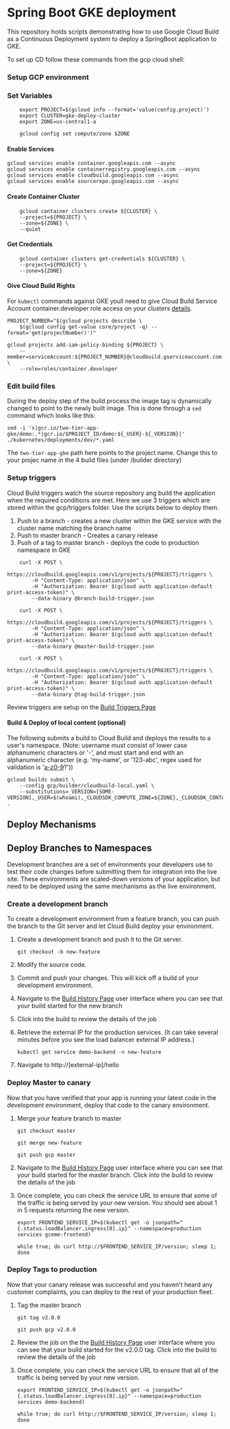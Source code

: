 # Spring Boot GKE deployment

This repository holds scripts demonstrating how to use Google Cloud Build as a Continuous Deployment 
system to deploy a SpringBoot application to GKE.

To set up CD follow these commands from the gcp cloud shell:

### Setup GCP environment

### Set Variables

```
    export PROJECT=$(gcloud info --format='value(config.project)')
    export CLUSTER=gke-deploy-cluster
    export ZONE=us-central1-a

    gcloud config set compute/zone $ZONE
```

#### Enable Services
```
gcloud services enable container.googleapis.com --async
gcloud services enable containerregistry.googleapis.com --async
gcloud services enable cloudbuild.googleapis.com --async
gcloud services enable sourcerepo.googleapis.com --async
```
#### Create Container Cluster

```
    gcloud container clusters create ${CLUSTER} \
    --project=${PROJECT} \
    --zone=${ZONE} \
    --quiet

```

#### Get Credentials

```
    gcloud container clusters get-credentials ${CLUSTER} \
    --project=${PROJECT} \
    --zone=${ZONE}
```

#### Give Cloud Build Rights

For `kubectl` commands against GKE youll need to give Cloud Build Service Account container.developer role access 
on your clusters [details](https://github.com/GoogleCloudPlatform/cloud-builders/tree/master/kubectl).

```
PROJECT_NUMBER="$(gcloud projects describe \
    $(gcloud config get-value core/project -q) --format='get(projectNumber)')"

gcloud projects add-iam-policy-binding ${PROJECT} \
    --member=serviceAccount:${PROJECT_NUMBER}@cloudbuild.gserviceaccount.com \
    --role=roles/container.developer

```

### Edit build files
During the deploy step of the build process the image tag is dynamically changed to point to the newly built image. 
This is done through a `sed` command which looks like this: 

```
sed -i 's|gcr.io/two-tier-app-gke/demo:.*|gcr.io/$PROJECT_ID/demo:${_USER}-${_VERSION}|' ./kubernetes/deployments/dev/*.yaml
```

The `two-tier-app-gke` path here points to the project name. Change this to your projec name in the 4 build files (under /builder directory)


### Setup triggers
Cloud Build triggers watch the source repository ang build the application when the required conditions
are met. Here we use 3 triggers which are stored within the gcp/triggers folder. Use the scripts below 
to deploy them. 

1. Push to a branch - creates a new cluster within the GKE service with the cluster name matching the 
branch name
2. Push to master branch - Creates a canary release
3. Push of a tag to master branch - deploys the code to production namespace in GKE

```
    curl -X POST \
        https://cloudbuild.googleapis.com/v1/projects/${PROJECT}/triggers \
        -H "Content-Type: application/json" \
        -H "Authorization: Bearer $(gcloud auth application-default print-access-token)" \
        --data-binary @branch-build-trigger.json

    curl -X POST \
        https://cloudbuild.googleapis.com/v1/projects/${PROJECT}/triggers \
        -H "Content-Type: application/json" \
        -H "Authorization: Bearer $(gcloud auth application-default print-access-token)" \
        --data-binary @master-build-trigger.json

    curl -X POST \
        https://cloudbuild.googleapis.com/v1/projects/${PROJECT}/triggers \
        -H "Content-Type: application/json" \
        -H "Authorization: Bearer $(gcloud auth application-default print-access-token)" \
        --data-binary @tag-build-trigger.json
```

Review triggers are setup on the [Build Triggers Page](https://console.cloud.google.com/gcr/triggers) 


#### Build & Deploy of local content (optional)

The following submits a build to Cloud Build and deploys the results to a user's namespace. (Note: username must consist of lower case 
alphanumeric characters or '-', and must start and end with an alphanumeric character (e.g. 'my-name',  or '123-abc', regex used for 
validation is '[a-z0-9]([-a-z0-9]*[a-z0-9])?'))

```
gcloud builds submit \
    --config gcp/builder/cloudbuild-local.yaml \
    --substitutions=_VERSION=[SOME-VERSION],_USER=$(whoami),_CLOUDSDK_COMPUTE_ZONE=${ZONE},_CLOUDSDK_CONTAINER_CLUSTER=${CLUSTER} .
```

## Deploy Mechanisms

## Deploy Branches to Namespaces

Development branches are a set of environments your developers use to test their code changes before submitting them for integration 
into the live site. These environments are scaled-down versions of your application, but need to be deployed using the same mechanisms 
as the live environment.

### Create a development branch

To create a development environment from a feature branch, you can push the branch to the Git server and let Cloud Build deploy your environment. 

1. Create a development branch and push it to the Git server.

    ```
    git checkout -b new-feature
    ```

2. Modify the source code.
3. Commit and push your changes. This will kick off a build of your development environment.
4. Navigate to the [Build History Page](https://console.cloud.google.com/cloud-build/builds) user interface where you can see that your build started 
for the new branch 
5. Click into the build to review the details of the job
6. Retrieve the external IP for the production services. (It can take several minutes before you see the load balancer external IP address.)
    ```
    kubectl get service demo-backend -n new-feature
    ```
7. Navigate to http://[external-ip]/hello

### Deploy Master to canary

Now that you have verified that your app is running your latest code in the development environment, deploy that code to the canary environment.

1. Merge your feature branch to master

    ```
    git checkout master

    git merge new-feature

    git push gcp master
    ```

2. Navigate to the [Build History Page](https://console.cloud.google.com/gcr/builds) user interface where you can see that your build started for 
the master branch. Click into the build to review the details of the job
3. Once complete, you can check the service URL to ensure that some of the traffic is being served by your new version. You should see about 1 in 5 
requests returning the new version.
    ```
    export FRONTEND_SERVICE_IP=$(kubectl get -o jsonpath="{.status.loadBalancer.ingress[0].ip}" --namespace=production services gceme-frontend)

    while true; do curl http://$FRONTEND_SERVICE_IP/version; sleep 1;  done
    ```

### Deploy Tags to production

Now that your canary release was successful and you haven't heard any customer complaints, you can deploy to the rest of your production fleet. 

1. Tag the master branch 
    ```
    git tag v2.0.0

    git push gcp v2.0.0
    ```

2. Review the job on the the [Build History Page](https://console.cloud.google.com/gcr/builds) user interface where you can see that your build started 
for the v2.0.0 tag. Click into the build to review the details of the job
3. Once complete, you can check the service URL to ensure that all of the traffic is being served by your new version.

    ```
    export FRONTEND_SERVICE_IP=$(kubectl get -o jsonpath="{.status.loadBalancer.ingress[0].ip}" --namespace=production services demo-backend)

    while true; do curl http://$FRONTEND_SERVICE_IP/version; sleep 1;  done
    ```